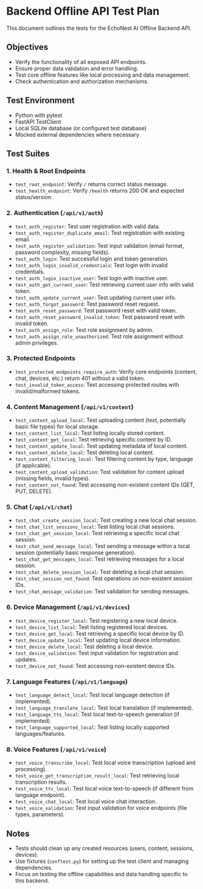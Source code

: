 # Backend Offline API Test Plan

This document outlines the tests for the EchoNest AI Offline Backend API.

## Objectives

- Verify the functionality of all exposed API endpoints.
- Ensure proper data validation and error handling.
- Test core offline features like local processing and data management.
- Check authentication and authorization mechanisms.

## Test Environment

- Python with pytest
- FastAPI TestClient
- Local SQLite database (or configured test database)
- Mocked external dependencies where necessary

## Test Suites

### 1. Health & Root Endpoints

- `test_root_endpoint`: Verify `/` returns correct status message.
- `test_health_endpoint`: Verify `/health` returns 200 OK and expected status/version.

### 2. Authentication (`/api/v1/auth`)

- `test_auth_register`: Test user registration with valid data.
- `test_auth_register_duplicate_email`: Test registration with existing email.
- `test_auth_register_validation`: Test input validation (email format, password complexity, missing fields).
- `test_auth_login`: Test successful login and token generation.
- `test_auth_login_invalid_credentials`: Test login with invalid credentials.
- `test_auth_login_inactive_user`: Test login with inactive user.
- `test_auth_get_current_user`: Test retrieving current user info with valid token.
- `test_auth_update_current_user`: Test updating current user info.
- `test_auth_forgot_password`: Test password reset request.
- `test_auth_reset_password`: Test password reset with valid token.
- `test_auth_reset_password_invalid_token`: Test password reset with invalid token.
- `test_auth_assign_role`: Test role assignment by admin.
- `test_auth_assign_role_unauthorized`: Test role assignment without admin privileges.

### 3. Protected Endpoints

- `test_protected_endpoints_require_auth`: Verify core endpoints (content, chat, devices, etc.) return 401 without a valid token.
- `test_invalid_token_access`: Test accessing protected routes with invalid/malformed tokens.

### 4. Content Management (`/api/v1/content`)

- `test_content_upload_local`: Test uploading content (text, potentially basic file types) for local storage.
- `test_content_list_local`: Test listing locally stored content.
- `test_content_get_local`: Test retrieving specific content by ID.
- `test_content_update_local`: Test updating metadata of local content.
- `test_content_delete_local`: Test deleting local content.
- `test_content_filtering_local`: Test filtering content by type, language (if applicable).
- `test_content_upload_validation`: Test validation for content upload (missing fields, invalid types).
- `test_content_not_found`: Test accessing non-existent content IDs (GET, PUT, DELETE).

### 5. Chat (`/api/v1/chat`)

- `test_chat_create_session_local`: Test creating a new local chat session.
- `test_chat_list_sessions_local`: Test listing local chat sessions.
- `test_chat_get_session_local`: Test retrieving a specific local chat session.
- `test_chat_send_message_local`: Test sending a message within a local session (potentially basic response generation).
- `test_chat_get_messages_local`: Test retrieving messages for a local session.
- `test_chat_delete_session_local`: Test deleting a local chat session.
- `test_chat_session_not_found`: Test operations on non-existent session IDs.
- `test_chat_message_validation`: Test validation for sending messages.

### 6. Device Management (`/api/v1/devices`)

- `test_device_register_local`: Test registering a new local device.
- `test_device_list_local`: Test listing registered local devices.
- `test_device_get_local`: Test retrieving a specific local device by ID.
- `test_device_update_local`: Test updating local device information.
- `test_device_delete_local`: Test deleting a local device.
- `test_device_validation`: Test input validation for registration and updates.
- `test_device_not_found`: Test accessing non-existent device IDs.

### 7. Language Features (`/api/v1/language`)

- `test_language_detect_local`: Test local language detection (if implemented).
- `test_language_translate_local`: Test local translation (if implemented).
- `test_language_tts_local`: Test local text-to-speech generation (if implemented).
- `test_language_supported_local`: Test listing locally supported languages/features.

### 8. Voice Features (`/api/v1/voice`)

- `test_voice_transcribe_local`: Test local voice transcription (upload and processing).
- `test_voice_get_transcription_result_local`: Test retrieving local transcription results.
- `test_voice_tts_local`: Test local voice text-to-speech (if different from language endpoint).
- `test_voice_chat_local`: Test local voice chat interaction.
- `test_voice_validation`: Test input validation for voice endpoints (file types, parameters).

## Notes

- Tests should clean up any created resources (users, content, sessions, devices).
- Use fixtures (`conftest.py`) for setting up the test client and managing dependencies.
- Focus on testing the offline capabilities and data handling specific to this backend. 